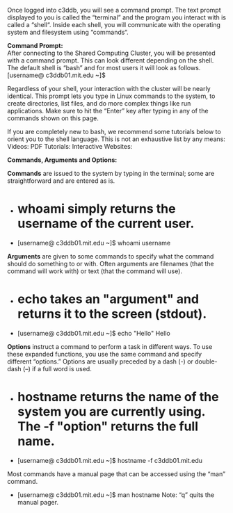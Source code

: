 Once logged into c3ddb, you will see a command prompt. The text prompt displayed to you is called the “terminal” and the program you interact with is called a “shell“. Inside each shell, you will communicate with the operating system and filesystem using “commands“. 

**Command Prompt:**                                                                                                     
After connecting to the Shared Computing Cluster, you will be presented with a command prompt. This can look different depending on the shell. The default shell is “bash” and for most users it will look as follows.               
[username@ c3ddb01.mit.edu ~]$

Regardless of your shell, your interaction with the cluster will be nearly identical. This prompt lets you type in Linux commands to the system, to create directories, list files, and do more complex things like run applications. Make sure to hit the “Enter” key after typing in any of the commands shown on this page.

If you are completely new to bash, we recommend some tutorials below to orient you to the shell language. This is not an exhaustive list by any means: 
Videos:
PDF Tutorials:
Interactive Websites:

                                                                                                                         
**Commands, Arguments and Options:**

**Commands** are issued to the system by typing in the terminal; some are straightforward and are entered as is.
* # whoami simply returns the username of the current user.
* [username@ c3ddb01.mit.edu ~]$ whoami 
username

**Arguments** are given to some commands to specify what the command should do something to or with. Often arguments are filenames (that the command will work with) or text (that the command will use).
* # echo takes an "argument" and returns it to the screen (stdout).
* [username@ c3ddb01.mit.edu ~]$ echo "Hello" 
Hello

**Options** instruct a command to perform a task in different ways. To use these expanded functions, you use the same command and specify different “options.” Options are usually preceded by a dash (-) or double-dash (–) if a full word is used.
* # hostname returns the name of the system you are currently using. The -f "option" returns the full name.
* [username@ c3ddb01.mit.edu ~]$ hostname -f 
c3ddb01.mit.edu

Most commands have a manual page that can be accessed using the “man” command.

* [username@ c3ddb01.mit.edu ~]$ man hostname
Note: “q” quits the manual pager.